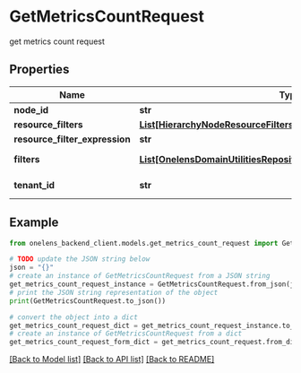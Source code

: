 # GetMetricsCountRequest

get metrics count request

## Properties

Name | Type | Description | Notes
------------ | ------------- | ------------- | -------------
**node_id** | **str** |  | [optional] 
**resource_filters** | [**List[HierarchyNodeResourceFilters]**](HierarchyNodeResourceFilters.md) |  | [optional] 
**resource_filter_expression** | **str** |  | [optional] 
**filters** | [**List[OnelensDomainUtilitiesRepositoriesDynamicFiltersFilterCriteria]**](OnelensDomainUtilitiesRepositoriesDynamicFiltersFilterCriteria.md) | Filters to be applied | 
**tenant_id** | **str** | The id of the tenant. | 

## Example

```python
from onelens_backend_client.models.get_metrics_count_request import GetMetricsCountRequest

# TODO update the JSON string below
json = "{}"
# create an instance of GetMetricsCountRequest from a JSON string
get_metrics_count_request_instance = GetMetricsCountRequest.from_json(json)
# print the JSON string representation of the object
print(GetMetricsCountRequest.to_json())

# convert the object into a dict
get_metrics_count_request_dict = get_metrics_count_request_instance.to_dict()
# create an instance of GetMetricsCountRequest from a dict
get_metrics_count_request_form_dict = get_metrics_count_request.from_dict(get_metrics_count_request_dict)
```
[[Back to Model list]](../README.md#documentation-for-models) [[Back to API list]](../README.md#documentation-for-api-endpoints) [[Back to README]](../README.md)


